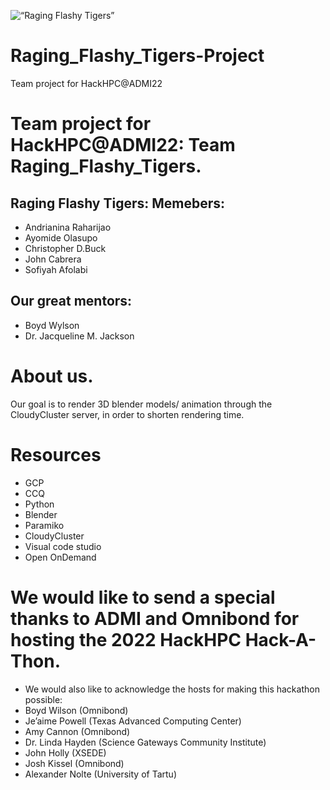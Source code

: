 
![“Raging Flashy Tigers”](https://user-images.githubusercontent.com/78986606/161546049-facb2423-dbaa-4ec5-b0d3-ac6237a246df.png)



# Raging_Flashy_Tigers-Project
Team project for HackHPC@ADMI22

# Team project for HackHPC@ADMI22: Team Raging_Flashy_Tigers.

## Raging Flashy Tigers: Memebers:
- Andrianina Raharijao
- Ayomide Olasupo
- Christopher D.Buck
- John Cabrera 
- Sofiyah Afolabi

## Our great mentors: 
- Boyd Wylson
- Dr. Jacqueline M. Jackson

# About us.

Our goal is to render 3D blender models/ animation through the CloudyCluster server, in order to shorten rendering time.

# Resources

- GCP
- CCQ
- Python
- Blender
- Paramiko
- CloudyCluster
- Visual code studio
- Open OnDemand

# We would like to send a special thanks to ADMI and Omnibond for hosting the 2022 HackHPC Hack-A-Thon.
- We would also like to acknowledge the hosts for making this hackathon possible: 
- Boyd Wilson (Omnibond)
- Je’aime Powell (Texas Advanced Computing Center) 
- Amy Cannon (Omnibond)
- Dr. Linda Hayden (Science Gateways Community Institute)
- John Holly (XSEDE)
- Josh Kissel (Omnibond)
- Alexander Nolte (University of Tartu)

##
